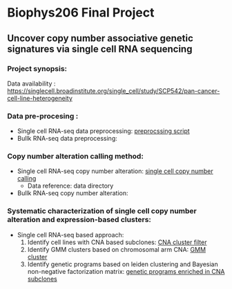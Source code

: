 # Biophys206 Final Project 
## Uncover copy number associative genetic signatures via single cell RNA sequencing

### Project synopsis: 

Data availability : https://singlecell.broadinstitute.org/single_cell/study/SCP542/pan-cancer-cell-line-heterogeneity

### Data pre-procesing :
- Single cell RNA-seq data preprocessing: [preprocssing script](https://github.com/sanju99/biophys206_finalProject/blob/main/ccle_umi_preprocess.ipynb)
- Bullk RNA-seq data preprocessing: 

### Copy number alteration calling method: 
- Single cell RNA-seq copy number alteration: [single cell copy number calling](https://github.com/sanju99/biophys206_finalProject/blob/main/single_cell_CNA.ipynb)
  - Data reference: data directory
- Bullk RNA-seq copy number alteration: 

### Systematic characterization of single cell copy number alteration and expression-based clusters: 
- Single cell RNA-seq based approach:
  1. Identify cell lines with CNA based subclones: [CNA cluster filter](https://github.com/sanju99/biophys206_finalProject/blob/main/CNA_cluster_filter.ipynb) 
  2. Identify GMM clusters based on chromosomal arm CNA: [GMM cluster](https://github.com/sanju99/biophys206_finalProject/blob/main/chromosomal_arm_gmm_cluster.ipynb)
  3. Identify genetic programs based on leiden clustering and Bayesian non-negative factorization matrix: [genetic programs enriched in CNA subclones](https://github.com/sanju99/biophys206_finalProject/blob/main/gene_expression_signature_comp_cna.ipynb)  

